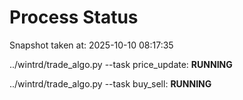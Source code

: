 # Process Status

Snapshot taken at: 2025-10-10 08:17:35

../wintrd/trade_algo.py --task price_update: **RUNNING**

../wintrd/trade_algo.py --task buy_sell: **RUNNING**

